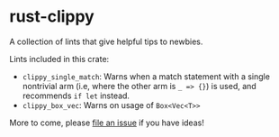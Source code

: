 rust-clippy
===========

A collection of lints that give helpful tips to newbies.


Lints included in this crate:

 - `clippy_single_match`: Warns when a match statement with a single nontrivial arm (i.e, where the other arm is `_ => {}`) is used, and recommends `if let` instead.
 - `clippy_box_vec`: Warns on usage of `Box<Vec<T>>`

More to come, please [file an issue](https://github.com/Manishearth/rust-clippy/issues) if you have ideas!